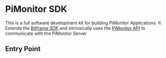 # PiMonitor SDK

This is a full software development kit for building PiMonitor Applications. It Extends the [Bitframe SDK](../../bitframe/sdk/ReadeMe.md) and intrinsically uses the [PiMonitor API](../api/ReadMe.md)
to communicate with the PiMonitor Server

## Entry Point

